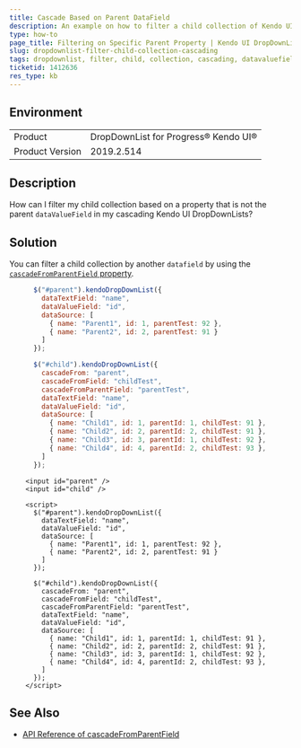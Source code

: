 ```yaml
---
title: Cascade Based on Parent DataField
description: An example on how to filter a child collection of Kendo UI DropDownLists based on a parent property that is not the dataValueField.
type: how-to
page_title: Filtering on Specific Parent Property | Kendo UI DropDownList
slug: dropdownlist-filter-child-collection-cascading
tags: dropdownlist, filter, child, collection, cascading, datavaluefield, parent, datafield
ticketid: 1412636
res_type: kb
---
```


## Environment

<table>
 <tr>
  <td>Product</td>
  <td>DropDownList for Progress® Kendo UI®</td>
 </tr>

  <td>Product Version</td>
  <td>2019.2.514</td>
 </tr>
</table>

## Description

How can I filter my child collection based on a property that is not the parent `dataValueField` in my cascading Kendo UI DropDownLists?

## Solution

You can filter a child collection by another `datafield` by using the [`cascadeFromParentField` property](https://docs.telerik.com/kendo-ui/api/javascript/ui/dropdownlist/configuration/cascadefromparentfield).  

```javascript
      $("#parent").kendoDropDownList({
        dataTextField: "name",
        dataValueField: "id",
        dataSource: [
          { name: "Parent1", id: 1, parentTest: 92 },
          { name: "Parent2", id: 2, parentTest: 91 }
        ]
      });

      $("#child").kendoDropDownList({
        cascadeFrom: "parent",
        cascadeFromField: "childTest",
        cascadeFromParentField: "parentTest",
        dataTextField: "name",
        dataValueField: "id",
        dataSource: [
          { name: "Child1", id: 1, parentId: 1, childTest: 91 },
          { name: "Child2", id: 2, parentId: 2, childTest: 91 },
          { name: "Child3", id: 3, parentId: 1, childTest: 92 },
          { name: "Child4", id: 4, parentId: 2, childTest: 93 },
        ]
      });
```

```dojo
    <input id="parent" />
    <input id="child" />

    <script>
      $("#parent").kendoDropDownList({
        dataTextField: "name",
        dataValueField: "id",
        dataSource: [
          { name: "Parent1", id: 1, parentTest: 92 },
          { name: "Parent2", id: 2, parentTest: 91 }
        ]
      });

      $("#child").kendoDropDownList({
        cascadeFrom: "parent",
        cascadeFromField: "childTest",
        cascadeFromParentField: "parentTest",
        dataTextField: "name",
        dataValueField: "id",
        dataSource: [
          { name: "Child1", id: 1, parentId: 1, childTest: 91 },
          { name: "Child2", id: 2, parentId: 2, childTest: 91 },
          { name: "Child3", id: 3, parentId: 1, childTest: 92 },
          { name: "Child4", id: 4, parentId: 2, childTest: 93 },
        ]
      });
    </script>
```

## See Also

* [API Reference of cascadeFromParentField](https://docs.telerik.com/kendo-ui/api/javascript/ui/dropdownlist/configuration/cascadefromparentfield)
